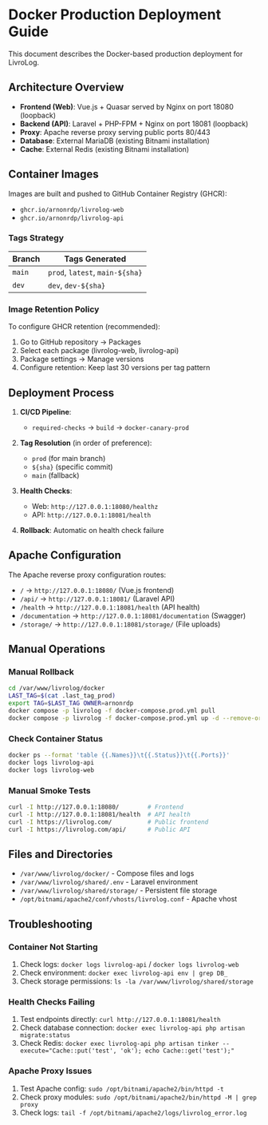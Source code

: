 # Docker Production Deployment Guide

This document describes the Docker-based production deployment for LivroLog.

## Architecture Overview

- **Frontend (Web)**: Vue.js + Quasar served by Nginx on port 18080 (loopback)
- **Backend (API)**: Laravel + PHP-FPM + Nginx on port 18081 (loopback)
- **Proxy**: Apache reverse proxy serving public ports 80/443
- **Database**: External MariaDB (existing Bitnami installation)
- **Cache**: External Redis (existing Bitnami installation)

## Container Images

Images are built and pushed to GitHub Container Registry (GHCR):
- `ghcr.io/arnonrdp/livrolog-web`
- `ghcr.io/arnonrdp/livrolog-api`

### Tags Strategy

| Branch | Tags Generated |
|--------|---------------|
| `main` | `prod`, `latest`, `main-${sha}` |
| `dev` | `dev`, `dev-${sha}` |

### Image Retention Policy

To configure GHCR retention (recommended):
1. Go to GitHub repository → Packages
2. Select each package (livrolog-web, livrolog-api)
3. Package settings → Manage versions
4. Configure retention: Keep last 30 versions per tag pattern

## Deployment Process

1. **CI/CD Pipeline**: 
   - `required-checks` → `build` → `docker-canary-prod`
   
2. **Tag Resolution** (in order of preference):
   - `prod` (for main branch)
   - `${sha}` (specific commit)
   - `main` (fallback)

3. **Health Checks**:
   - Web: `http://127.0.0.1:18080/healthz`
   - API: `http://127.0.0.1:18081/health`

4. **Rollback**: Automatic on health check failure

## Apache Configuration

The Apache reverse proxy configuration routes:
- `/` → `http://127.0.0.1:18080/` (Vue.js frontend)
- `/api/` → `http://127.0.0.1:18081/` (Laravel API)
- `/health` → `http://127.0.0.1:18081/health` (API health)
- `/documentation` → `http://127.0.0.1:18081/documentation` (Swagger)
- `/storage/` → `http://127.0.0.1:18081/storage/` (File uploads)

## Manual Operations

### Manual Rollback
```bash
cd /var/www/livrolog/docker
LAST_TAG=$(cat .last_tag_prod)
export TAG=$LAST_TAG OWNER=arnonrdp
docker compose -p livrolog -f docker-compose.prod.yml pull
docker compose -p livrolog -f docker-compose.prod.yml up -d --remove-orphans
```

### Check Container Status
```bash
docker ps --format 'table {{.Names}}\t{{.Status}}\t{{.Ports}}'
docker logs livrolog-api
docker logs livrolog-web
```

### Manual Smoke Tests
```bash
curl -I http://127.0.0.1:18080/        # Frontend
curl -I http://127.0.0.1:18081/health  # API health
curl -I https://livrolog.com/          # Public frontend
curl -I https://livrolog.com/api/      # Public API
```

## Files and Directories

- `/var/www/livrolog/docker/` - Compose files and logs
- `/var/www/livrolog/shared/.env` - Laravel environment
- `/var/www/livrolog/shared/storage/` - Persistent file storage
- `/opt/bitnami/apache2/conf/vhosts/livrolog.conf` - Apache vhost

## Troubleshooting

### Container Not Starting
1. Check logs: `docker logs livrolog-api` / `docker logs livrolog-web`
2. Check environment: `docker exec livrolog-api env | grep DB_`
3. Check storage permissions: `ls -la /var/www/livrolog/shared/storage`

### Health Checks Failing
1. Test endpoints directly: `curl http://127.0.0.1:18081/health`
2. Check database connection: `docker exec livrolog-api php artisan migrate:status`
3. Check Redis: `docker exec livrolog-api php artisan tinker --execute="Cache::put('test', 'ok'); echo Cache::get('test');"`

### Apache Proxy Issues
1. Test Apache config: `sudo /opt/bitnami/apache2/bin/httpd -t`
2. Check proxy modules: `sudo /opt/bitnami/apache2/bin/httpd -M | grep proxy`
3. Check logs: `tail -f /opt/bitnami/apache2/logs/livrolog_error.log`